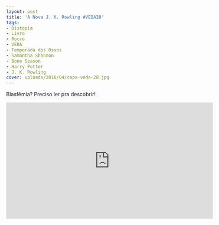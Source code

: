 ```yaml
---
layout: post
title: 'A Nova J. K. Rowling #VEDA28'
tags:
- Distopia
- Livro
- Rocco
- VEDA
- Temporada dos Ossos
- Samantha Shannon
- Bone Season
- Harry Potter
- J. K. Rowling
cover: uploads/2016/04/capa-veda-28.jpg
---
```


Blasfêmia? Preciso ler pra descobrir!

<iframe width="560" height="315" src="https://www.youtube.com/embed/x664KEPk7uA" frameborder="0" allowfullscreen></iframe>
